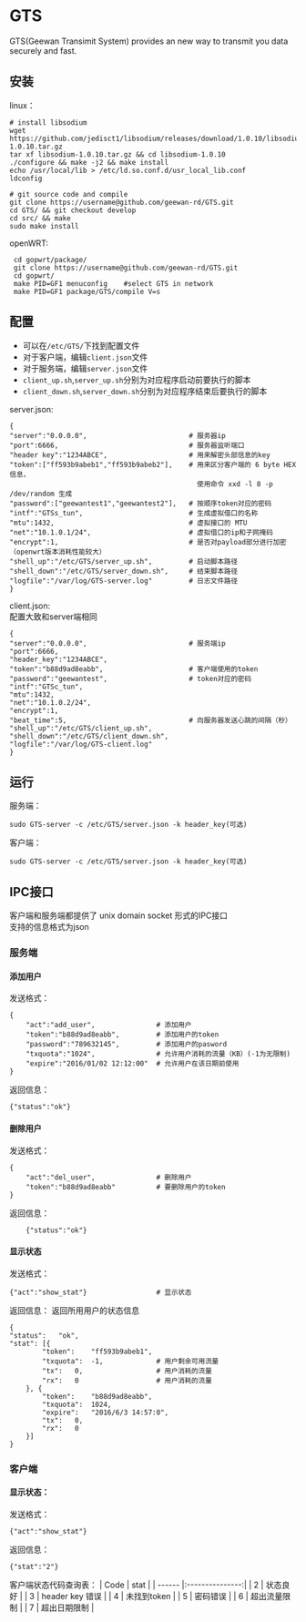 # GTS
GTS(Geewan Transimit System) provides an new way to transmit you data securely and fast.
## 安装
linux：  

    # install libsodium
    wget https://github.com/jedisct1/libsodium/releases/download/1.0.10/libsodium-1.0.10.tar.gz
    tar xf libsodium-1.0.10.tar.gz && cd libsodium-1.0.10
    ./configure && make -j2 && make install
    echo /usr/local/lib > /etc/ld.so.conf.d/usr_local_lib.conf
    ldconfig

    # git source code and compile
    git clone https://username@github.com/geewan-rd/GTS.git
    cd GTS/ && git checkout develop
    cd src/ && make 
    sudo make install

openWRT:  

     cd gopwrt/package/
     git clone https://username@github.com/geewan-rd/GTS.git
     cd gopwrt/
     make PID=GF1 menuconfig    #select GTS in network
     make PID=GF1 package/GTS/compile V=s
## 配置
+ 可以在`/etc/GTS/`下找到配置文件
+ 对于客户端，编辑`client.json`文件
+ 对于服务端，编辑`server.json`文件
+ `client_up.sh`,`server_up.sh`分别为对应程序启动前要执行的脚本
+ `client_down.sh`,`server_down.sh`分别为对应程序结束后要执行的脚本

server.json:

    {
    "server":"0.0.0.0",                         # 服务器ip
    "port":6666,                                # 服务器监听端口
    "header key":"1234ABCE",                    # 用来解密头部信息的key
    "token":["ff593b9abeb1","ff593b9abeb2"],    # 用来区分客户端的 6 byte HEX 信息，
                                                  使用命令 xxd -l 8 -p /dev/random 生成
    "password":["geewantest1","geewantest2"],   # 按顺序token对应的密码
    "intf":"GTSs_tun",                          # 生成虚拟借口的名称
    "mtu":1432,                                 # 虚拟接口的 MTU
    "net":"10.1.0.1/24",                        # 虚拟借口的ip和子网掩码
    "encrypt":1,                                # 是否对payload部分进行加密（openwrt版本消耗性能较大）
    "shell_up":"/etc/GTS/server_up.sh",         # 启动脚本路径
    "shell_down":"/etc/GTS/server_down.sh",     # 结束脚本路径
    "logfile":"/var/log/GTS-server.log"         # 日志文件路径
    }

client.json:  
配置大致和server端相同

    {
    "server":"0.0.0.0",                         # 服务端ip
    "port":6666,
    "header_key":"1234ABCE",
    "token":"b88d9ad8eabb",                     # 客户端使用的token
    "password":"geewantest",                    # token对应的密码
    "intf":"GTSc_tun",
    "mtu":1432,
    "net":"10.1.0.2/24",
    "encrypt":1,
    "beat_time":5,                              # 向服务器发送心跳的间隔（秒）
    "shell_up":"/etc/GTS/client_up.sh",
    "shell_down":"/etc/GTS/client_down.sh",
    "logfile":"/var/log/GTS-client.log"
    }

## 运行
服务端：  

    sudo GTS-server -c /etc/GTS/server.json -k header_key(可选)
客户端：  

    sudo GTS-server -c /etc/GTS/server.json -k header_key(可选)

## IPC接口
客户端和服务端都提供了 unix domain socket 形式的IPC接口  
支持的信息格式为json

### 服务端  
#### 添加用户  
发送格式：

    {
        "act":"add_user",               # 添加用户
        "token":"b88d9ad8eabb",         # 添加用户的token
        "password":"789632145",         # 添加用户的pasword
        "txquota":"1024",               # 允许用户消耗的流量（KB）(-1为无限制)
        "expire":"2016/01/02 12:12:00"  # 允许用户在该日期前使用
    }
返回信息：

    {"status":"ok"}
#### 删除用户
发送格式：

    {
        "act":"del_user",               # 删除用户
        "token":"b88d9ad8eabb"          # 要删除用户的token
    }
返回信息：

        {"status":"ok"}
#### 显示状态  
发送格式：

    {"act":"show_stat"}                 # 显示状态
返回信息：
返回所用用户的状态信息

    {
    "status":	"ok",
    "stat":	[{
            "token":	"ff593b9abeb1",
            "txquota":	-1,             # 用户剩余可用流量
            "tx":	0,                  # 用户消耗的流量
            "rx":	0                   # 用户消耗的流量
        }, {
            "token":	"b88d9ad8eabb",
            "txquota":	1024,
            "expire":	"2016/6/3 14:57:0",
            "tx":	0,
            "rx":	0
        }]
    }


### 客户端
#### 显示状态：
发送格式：

    {"act":"show_stat"}
返回信息：

    {"stat":"2"}
客户端状态代码查询表：
| Code   | stat            |
| ------ |:---------------:|
| 2      | 状态良好         |
| 3      | header key 错误  |
| 4      | 未找到token      |
| 5      | 密码错误         |
| 6      | 超出流量限制      |
| 7      | 超出日期限制      |